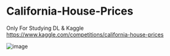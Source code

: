 # California-House-Prices
Only For Studying DL &amp; Kaggle
https://www.kaggle.com/competitions/california-house-prices

![image](https://github.com/user-attachments/assets/22abd57a-10a0-4211-84ff-a1ceeeb742e2)
